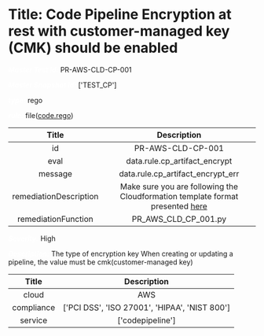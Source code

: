 



# Title: Code Pipeline Encryption at rest with customer-managed key (CMK) should be enabled


***<font color="white">Master Test Id:</font>*** PR-AWS-CLD-CP-001

***<font color="white">Master Snapshot Id:</font>*** ['TEST_CP']

***<font color="white">type:</font>*** rego

***<font color="white">rule:</font>*** file([code.rego])  
  
  
  
  

|Title|Description|
| :---: | :---: |
|id|PR-AWS-CLD-CP-001|
|eval|data.rule.cp_artifact_encrypt|
|message|data.rule.cp_artifact_encrypt_err|
|remediationDescription|Make sure you are following the Cloudformation template format presented <a href='https://docs.aws.amazon.com/AWSCloudFormation/latest/UserGuide/aws-resource-codedeploy-application.html#cfn-codedeploy-application-computeplatform' target='_blank'>here</a>|
|remediationFunction|PR_AWS_CLD_CP_001.py|


***<font color="white">Severity:</font>*** High

***<font color="white">Description:</font>*** The type of encryption key When creating or updating a pipeline, the value must be cmk(customer-managed key)  
  
  

|Title|Description|
| :---: | :---: |
|cloud|AWS|
|compliance|['PCI DSS', 'ISO 27001', 'HIPAA', 'NIST 800']|
|service|['codepipeline']|



[code.rego]: https://github.com/prancer-io/prancer-compliance-test/tree/master/aws/cloud/code.rego

